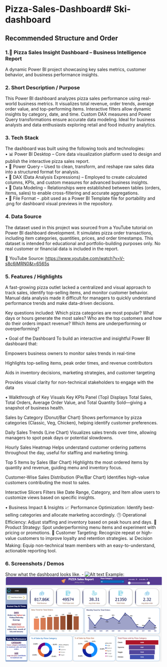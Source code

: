 # Pizza-Sales-Dashboard# Ski-dashboard
## Recommended Structure and Order

### 1.🍕 Pizza Sales Insight Dashboard – Business Intelligence Report

A dynamic Power BI project showcasing key sales metrics, customer behavior, and business performance insights.

### 2.	Short Description / Purpose


This Power BI dashboard analyzes pizza sales performance using real-world business metrics.
It visualizes total revenue, order trends, average order value, and top-performing items.
Interactive filters allow dynamic insights by category, date, and time.
Custom DAX measures and Power Query transformations ensure accurate data modeling.
Ideal for business analysts and data enthusiasts exploring retail and food industry analytics.

### 3.	Tech Stack

The dashboard was built using the following tools and technologies:<br>
• 📊 Power BI Desktop – Core data visualization platform used to design and publish the interactive pizza sales report.<br>
• 📂 Power Query – Used to clean, transform, and reshape raw sales data into a structured format for analysis.<br>
• 🧠 DAX (Data Analysis Expressions) – Employed to create calculated columns, KPIs, and custom measures for advanced business insights.<br>
• 📝 Data Modeling – Relationships were established between tables (orders, items, sales) to enable cross-filtering and accurate aggregations.<br>
• 📁 File Format – .pbit used as a Power BI Template file for portability and .png for dashboard visual previews in the repository.<br>



### 4.	Data Source
The dataset used in this project was sourced from a YouTube tutorial on Power BI dashboard development.
It simulates pizza order transactions, including item categories, quantities, prices, and order timestamps.
This dataset is intended for educational and portfolio-building purposes only.
No real customer or financial data is included in the report.

🔗 YouTube Source: https://www.youtube.com/watch?v=V-s8c6jMRN0&t=6565s


### 5.	Features / Highlights
A fast-growing pizza outlet lacked a centralized and visual approach to track sales, identify top-selling items, and monitor customer behavior.
Manual data analysis made it difficult for managers to quickly understand performance trends and make data-driven decisions.

Key questions included:
Which pizza categories are most popular?
What days or hours generate the most sales?
Who are the top customers and how do their orders impact revenue?
Which items are underperforming or overperforming?

•   Goal of the Dashboard
To build an interactive and insightful Power BI dashboard that:

Empowers business owners to monitor sales trends in real-time

Highlights top-selling items, peak order times, and revenue contributors

Aids in inventory decisions, marketing strategies, and customer targeting

Provides visual clarity for non-technical stakeholders to engage with the data

•   Walkthrough of Key Visuals
Key KPIs Panel (Top)
Displays Total Sales, Total Orders, Average Order Value, and Total Quantity Sold—giving a snapshot of business health.

Sales by Category (Donut/Bar Chart)
Shows performance by pizza categories (Classic, Veg, Chicken), helping identify customer preferences.

Daily Sales Trends (Line Chart)
Visualizes sales trends over time, allowing managers to spot peak days or potential slowdowns.

Hourly Sales Heatmap
Helps understand customer ordering patterns throughout the day, useful for staffing and marketing timing.

Top 5 Items by Sales (Bar Chart)
Highlights the most ordered items by quantity and revenue, guiding menu and inventory focus.

Customer-Wise Sales Distribution (Pie/Bar Chart)
Identifies high-value customers contributing the most to sales.

Interactive Slicers
Filters like Date Range, Category, and Item allow users to customize views based on specific insights.

•   Business Impact & Insights
📈 Performance Optimization: Identify best-selling categories and allocate marketing accordingly.
🕒 Operational Efficiency: Adjust staffing and inventory based on peak hours and days.
🍕 Product Strategy: Spot underperforming menu items and experiment with pricing or promotions.
🎯 Customer Targeting: Recognize repeat or high-value customers to improve loyalty and retention strategies.
📊 Decision Making: Equip non-technical team members with an easy-to-understand, actionable reporting tool.


### 6.	Screenshots / Demos
Show what the dashboard looks like. - ![Alt text](https://github.com/username/repo/assets/image.png)
Example: ![Dashboard Preview](https://github.com/NayakRachan/Pizza-Sales-Dashboard/blob/main/Pizza_Sales.png)
